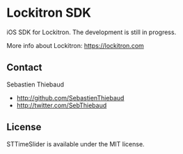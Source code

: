 # Lockitron SDK

iOS SDK for Lockitron. The development is still in progress. 

More info about Lockitron: https://lockitron.com

## Contact

Sebastien Thiebaud

- http://github.com/SebastienThiebaud
- http://twitter.com/SebThiebaud

## License

STTimeSlider is available under the MIT license.

